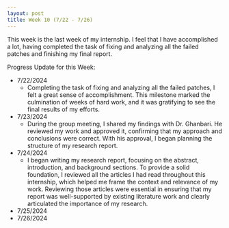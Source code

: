 ```yaml
---
layout: post
title: Week 10 (7/22 - 7/26)
---
```


This week is the last week of my internship. I feel that I have accomplished a lot, having completed the task of fixing and analyzing all the failed patches and finishing my final report. 

Progress Update for this Week:

  - 7/22/2024
      - Completing the task of fixing and analyzing all the failed patches, I felt a great sense of accomplishment. This milestone marked the culmination of weeks of hard work, and it was gratifying to see the final results of my efforts. 
  - 7/23/2024
      - During the group meeting, I shared my findings with Dr. Ghanbari. He reviewed my work and approved it, confirming that my approach and conclusions were correct. With his approval, I began planning the structure of my research report.
  - 7/24/2024
      - I began writing my research report, focusing on the abstract, introduction, and background sections. To provide a solid foundation, I reviewed all the articles I had read throughout this internship, which helped me frame the context and relevance of my work. Reviewing those articles were essential in ensuring that my report was well-supported by existing literature work and clearly articulated the importance of my research. 
  - 7/25/2024
  - 7/26/2024      
